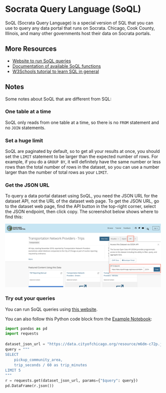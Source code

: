 # Socrata Query Language (SoQL)

SoQL (Socrata Query Language) is a special version of SQL that you can use to query any data portal that runs on Socrata. Chicago, Cook County, Illinois, and many other governments host their data on Socrata portals.

## More Resources

- [Website to run SoQL queries](https://vingkan.github.io/soql/)
- [Documentation of available SoQL functions](https://dev.socrata.com/docs/functions/)
- [W3Schools tutorial to learn SQL in general](https://www.w3schools.com/sql/)

## Notes

Some notes about SoQL that are different from SQL:

### One table at a time

SoQL only reads from one table at a time, so there is no `FROM` statement and no `JOIN` statements.

### Set a huge limit

SoQL are paginated by default, so to get all your results at once, you should set the `LIMIT` statement to be larger than the expected number of rows. For example, if you do a `GROUP BY`, it will definitely have the same number or less rows than the total number of rows in the dataset, so you can use a number larger than the number of total rows as your `LIMIT`.

### Get the JSON URL

To query a data portal dataset using SoQL, you need the JSON URL for the dataset API, not the URL of the dataset web page. To get the JSON URL, go to the dataset web page, find the API button in the top-right corner, select the JSON endpoint, then click copy. The screenshot below shows where to find this:

![Screenshot showing how to find the JSON URL for a data portal dataset](../images/data_portal_json_url.png)

### Try out your queries

You can run SoQL queries using [this website](https://vingkan.github.io/soql/).

You can also follow this Python code block from the [Example Notebook](../notebooks/Example%20Notebook.ipynb):

```python
import pandas as pd
import requests

dataset_json_url = "https://data.cityofchicago.org/resource/m6dm-c72p.json"
query = """
SELECT
    pickup_community_area,
    trip_seconds / 60 as trip_minutes
LIMIT 5
"""
r = requests.get(dataset_json_url, params={"$query": query})
pd.DataFrame(r.json())
```